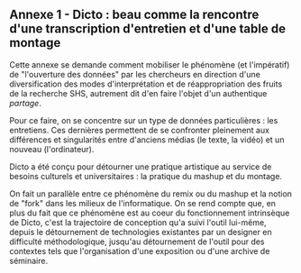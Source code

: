 ## Annexe 1 - Dicto : beau comme la rencontre d'une transcription d'entretien et d'une table de montage

Cette annexe se demande comment mobiliser le phénomène (et l'impératif) de "l'ouverture des données" par les chercheurs  en direction d'une diversification des modes d'interprétation et de réappropriation des fruits de la recherche SHS, autrement dit d'en faire l'objet d'un authentique *partage*.

Pour ce faire, on se concentre sur un type de données particulières : les entretiens. Ces dernières permettent de se confronter pleinement aux différences et singularités entre d'anciens médias (le texte, la vidéo) et un nouveau (l'ordinateur).

Dicto a été conçu pour détourner une pratique artistique au service de besoins culturels et universitaires : la pratique du mashup et du montage.

On fait un parallèle entre ce phénomène du remix ou du mashup et la notion de "fork" dans les milieux de l'informatique. On se rend compte que, en plus du fait que ce phénomène est au coeur du fonctionnement intrinsèque de Dicto, c'est la trajectoire de conception qu'a suivi l'outil lui-même, depuis le détournement de technologies existantes par un designer en difficulté méthodologique, jusqu'au détournement de l'outil pour des contextes tels que l'organisation d'une exposition ou d'une archive de séminaire.
